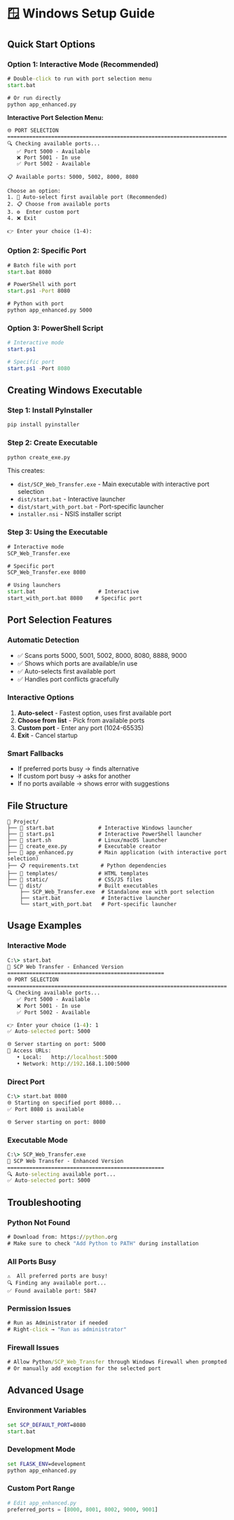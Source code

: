 # 🪟 Windows Setup Guide

## Quick Start Options

### Option 1: Interactive Mode (Recommended)
```cmd
# Double-click to run with port selection menu
start.bat

# Or run directly
python app_enhanced.py
```

**Interactive Port Selection Menu:**
```
🌐 PORT SELECTION
======================================================================
🔍 Checking available ports...
   ✅ Port 5000 - Available
   ❌ Port 5001 - In use
   ✅ Port 5002 - Available

📋 Available ports: 5000, 5002, 8000, 8080

Choose an option:
1. 🚀 Auto-select first available port (Recommended)
2. 📋 Choose from available ports  
3. ⚙️  Enter custom port
4. ❌ Exit

👉 Enter your choice (1-4): 
```

### Option 2: Specific Port
```cmd
# Batch file with port
start.bat 8080

# PowerShell with port
start.ps1 -Port 8080

# Python with port
python app_enhanced.py 5000
```

### Option 3: PowerShell Script
```powershell
# Interactive mode
start.ps1

# Specific port
start.ps1 -Port 8080
```

## Creating Windows Executable

### Step 1: Install PyInstaller
```cmd
pip install pyinstaller
```

### Step 2: Create Executable
```cmd
python create_exe.py
```

This creates:
- `dist/SCP_Web_Transfer.exe` - Main executable with interactive port selection
- `dist/start.bat` - Interactive launcher
- `dist/start_with_port.bat` - Port-specific launcher
- `installer.nsi` - NSIS installer script

### Step 3: Using the Executable
```cmd
# Interactive mode
SCP_Web_Transfer.exe

# Specific port
SCP_Web_Transfer.exe 8080

# Using launchers
start.bat                    # Interactive
start_with_port.bat 8080    # Specific port
```

## Port Selection Features

### Automatic Detection
- ✅ Scans ports 5000, 5001, 5002, 8000, 8080, 8888, 9000
- ✅ Shows which ports are available/in use
- ✅ Auto-selects first available port
- ✅ Handles port conflicts gracefully

### Interactive Options
1. **Auto-select** - Fastest option, uses first available port
2. **Choose from list** - Pick from available ports
3. **Custom port** - Enter any port (1024-65535)
4. **Exit** - Cancel startup

### Smart Fallbacks
- If preferred ports busy → finds alternative
- If custom port busy → asks for another
- If no ports available → shows error with suggestions

## File Structure
```
📁 Project/
├── 🚀 start.bat              # Interactive Windows launcher
├── 🚀 start.ps1              # Interactive PowerShell launcher  
├── 🚀 start.sh               # Linux/macOS launcher
├── 🔧 create_exe.py          # Executable creator
├── 📱 app_enhanced.py        # Main application (with interactive port selection)
├── 📋 requirements.txt       # Python dependencies
├── 📁 templates/             # HTML templates
├── 📁 static/                # CSS/JS files
└── 📁 dist/                  # Built executables
    ├── SCP_Web_Transfer.exe  # Standalone exe with port selection
    ├── start.bat             # Interactive launcher
    └── start_with_port.bat   # Port-specific launcher
```

## Usage Examples

### Interactive Mode
```cmd
C:\> start.bat
🚀 SCP Web Transfer - Enhanced Version
==================================================
🌐 PORT SELECTION
======================================================================
🔍 Checking available ports...
   ✅ Port 5000 - Available
   ❌ Port 5001 - In use
   ✅ Port 5002 - Available

👉 Enter your choice (1-4): 1
✅ Auto-selected port: 5000

🌐 Server starting on port: 5000
📍 Access URLs:
   • Local:   http://localhost:5000
   • Network: http://192.168.1.100:5000
```

### Direct Port
```cmd
C:\> start.bat 8080
🌐 Starting on specified port 8080...
✅ Port 8080 is available

🌐 Server starting on port: 8080
```

### Executable Mode
```cmd
C:\> SCP_Web_Transfer.exe
🚀 SCP Web Transfer - Enhanced Version
==================================================
🔍 Auto-selecting available port...
✅ Auto-selected port: 5000
```

## Troubleshooting

### Python Not Found
```cmd
# Download from: https://python.org
# Make sure to check "Add Python to PATH" during installation
```

### All Ports Busy
```
⚠️  All preferred ports are busy!
🔍 Finding any available port...
✅ Found available port: 5847
```

### Permission Issues
```cmd
# Run as Administrator if needed
# Right-click → "Run as administrator"
```

### Firewall Issues
```cmd
# Allow Python/SCP_Web_Transfer through Windows Firewall when prompted
# Or manually add exception for the selected port
```

## Advanced Usage

### Environment Variables
```cmd
set SCP_DEFAULT_PORT=8080
start.bat
```

### Development Mode
```cmd
set FLASK_ENV=development
python app_enhanced.py
```

### Custom Port Range
```python
# Edit app_enhanced.py
preferred_ports = [8000, 8001, 8002, 9000, 9001]
```
